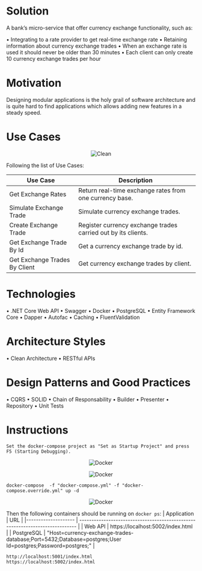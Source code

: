 # Solution
A bank’s micro-service that offer currency exchange functionality, such as:

• Integrating to a rate provider to get real-time exchange rate
• Retaining information about currency exchange trades
• When an exchange rate is used it should never be older than 30 minutes
• Each client can only create 10 currency exchange trades per hour

# Motivation
Designing modular applications is the holy grail of software architecture and is quite hard to find applications which allows adding new features in a steady speed.

# Use Cases
<p align="center">  
  <img src="https://github.com/jhonnatan/CurrencyExchangeTrades/docs/usecases-diagram.png" alt=Clean Architecture Use Cases" style="max-width:100%;">  
</p>

Following the list of Use Cases:

| Use Case                      | Description                                                           |
|-------------------------------|-----------------------------------------------------------------------|
| Get Exchange Rates            | Return real-time exchange rates from one currency base.               |
| Simulate Exchange Trade       | Simulate currency exchange trades.                                    |
| Create Exchange Trade         | Register currency exchange trades carried out by its clients.         |
| Get Exchange Trade By Id      | Get a currency exchange trade by id.                                  |
| Get Exchange Trades By Client | Get currency exchange trades by client.                               |

# Technologies
• .NET Core Web API
• Swagger
• Docker
• PostgreSQL
• Entity Framework Core
• Dapper
• Autofac
• Caching
• FluentValidation

# Architecture Styles
• Clean Architecture
• RESTful APIs

# Design Patterns and Good Practices
• CQRS
• SOLID
• Chain of Responsability
• Builder
• Presenter
• Repository
• Unit Tests

# Instructions
```To run via debug in Visual Studio
Set the docker-compose project as "Set as Startup Project" and press F5 (Starting Debugging).
```

<p align="center">  
  <img src="https://github.com/jhonnatan/CurrencyExchangeTrades/docs/docker-compose-startup.png" alt=Docker Compose Startup Project" style="max-width:100%;">  
</p>
<p align="center">  
  <img src="https://github.com/jhonnatan/CurrencyExchangeTrades/docs/docker-compose-run.png" alt=Docker Compose Run" style="max-width:100%;">  
</p>

```To run via CMD
docker-compose  -f "docker-compose.yml" -f "docker-compose.override.yml" up -d
```
<p align="center">  
  <img src="https://github.com/jhonnatan/CurrencyExchangeTrades/docs/docker-compose-cmd.png" alt=Docker Compose Run" style="max-width:100%;">  
</p>

Then the following containers should be running on `docker ps`:
| Application 	      | URL                                                                           |
|-------------------- | ----------------------------------------------------------------------------- |
| Web API 	          | https://localhost:5002/index.html                                          |
| PostgreSQL 	      | "Host=currency-exchange-trades-database;Port=5432;Database=postgres;User Id=postgres;Password=postgres;" |


```Swagger
http://localhost:5001/index.html     
https://localhost:5002/index.html     
```